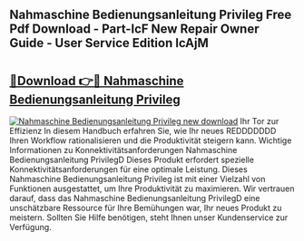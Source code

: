 ## Nahmaschine Bedienungsanleitung Privileg Free Pdf Download - Part-IcF New Repair Owner Guide - User Service Edition lcAjM

# <h2><a href="http://df662w.blite.top/?on=Nahmaschine+Bedienungsanleitung+Privileg">🔗Download 👉🔴 Nahmaschine Bedienungsanleitung Privileg</a></h2>

[![Nahmaschine Bedienungsanleitung Privileg new download](https://i.imgur.com/lujVjoI.png)](http://df662w.blite.top/?on=Nahmaschine+Bedienungsanleitung+Privileg)
Ihr Tor zur Effizienz In diesem Handbuch erfahren Sie, wie Ihr neues REDDDDDDD Ihren Workflow rationalisieren und die Produktivität steigern kann. Wichtige Informationen zu Konnektivitätsanforderungen Nahmaschine Bedienungsanleitung PrivilegD Dieses Produkt erfordert spezielle Konnektivitätsanforderungen für eine optimale Leistung. Dieses Nahmaschine Bedienungsanleitung Privileg ist mit einer Vielzahl von Funktionen ausgestattet, um Ihre Produktivität zu maximieren. Wir vertrauen darauf, dass das Nahmaschine Bedienungsanleitung PrivilegD eine unschätzbare Ressource für Ihre Bemühungen war, Ihr neues Produkt zu meistern. Sollten Sie Hilfe benötigen, steht Ihnen unser Kundenservice zur Verfügung.
